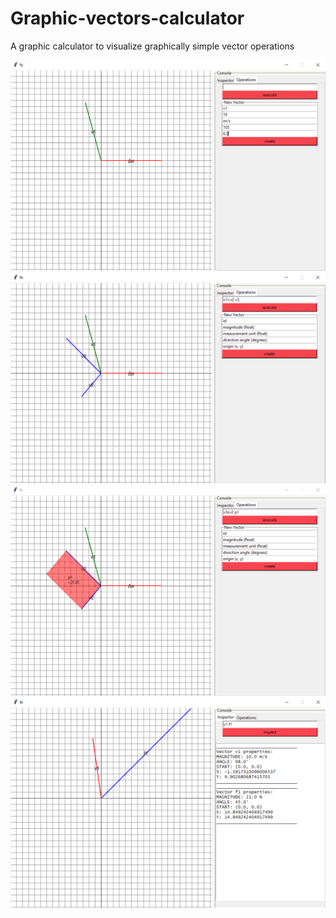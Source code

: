 # Graphic-vectors-calculator
A graphic calculator to visualize graphically simple vector operations

![alt example of vectors sum](https://github.com/GHandrea/Graphic-vectors-calculator/blob/master/examples_screenshots/example_vector_creation.png?raw=true)
![alt example of vectors sum](https://github.com/GHandrea/Graphic-vectors-calculator/blob/master/examples_screenshots/example_vector_sum.png?raw=true)
![alt example of vectors sum](https://github.com/GHandrea/Graphic-vectors-calculator/blob/master/examples_screenshots/example_cross_product.png?raw=true)
![alt example of vectors sum](https://github.com/GHandrea/Graphic-vectors-calculator/blob/master/examples_screenshots/example_element_inspection.png?raw=true)
